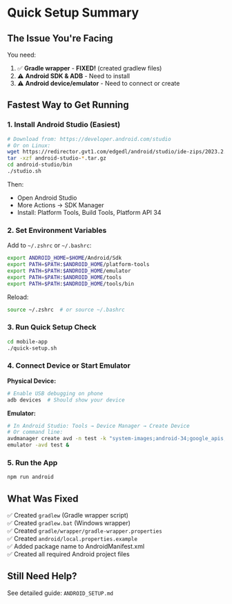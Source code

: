 # Quick Setup Summary

## The Issue You're Facing

You need:
1. ✅ **Gradle wrapper** - **FIXED!** (created gradlew files)
2. ⚠️ **Android SDK & ADB** - Need to install
3. ⚠️ **Android device/emulator** - Need to connect or create

## Fastest Way to Get Running

### 1. Install Android Studio (Easiest)

```bash
# Download from: https://developer.android.com/studio
# Or on Linux:
wget https://redirector.gvt1.com/edgedl/android/studio/ide-zips/2023.2.1.21/android-studio-2023.2.1.21-linux.tar.gz
tar -xzf android-studio-*.tar.gz
cd android-studio/bin
./studio.sh
```

Then:
- Open Android Studio
- More Actions → SDK Manager
- Install: Platform Tools, Build Tools, Platform API 34

### 2. Set Environment Variables

Add to `~/.zshrc` or `~/.bashrc`:

```bash
export ANDROID_HOME=$HOME/Android/Sdk
export PATH=$PATH:$ANDROID_HOME/platform-tools
export PATH=$PATH:$ANDROID_HOME/emulator
export PATH=$PATH:$ANDROID_HOME/tools
export PATH=$PATH:$ANDROID_HOME/tools/bin
```

Reload:
```bash
source ~/.zshrc  # or source ~/.bashrc
```

### 3. Run Quick Setup Check

```bash
cd mobile-app
./quick-setup.sh
```

### 4. Connect Device or Start Emulator

**Physical Device:**
```bash
# Enable USB debugging on phone
adb devices  # Should show your device
```

**Emulator:**
```bash
# In Android Studio: Tools → Device Manager → Create Device
# Or command line:
avdmanager create avd -n test -k "system-images;android-34;google_apis;x86_64"
emulator -avd test &
```

### 5. Run the App

```bash
npm run android
```

## What Was Fixed

✅ Created `gradlew` (Gradle wrapper script)  
✅ Created `gradlew.bat` (Windows wrapper)  
✅ Created `gradle/wrapper/gradle-wrapper.properties`  
✅ Created `android/local.properties.example`  
✅ Added package name to AndroidManifest.xml  
✅ Created all required Android project files  

## Still Need Help?

See detailed guide: `ANDROID_SETUP.md`

